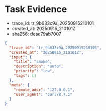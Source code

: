 # Task Evidence

- trace_id: tr_9b633c9a_20250915210101
- created_at: 20250915_210101Z
- sha256: deae79ab7007

```json
{
  "trace_id": "tr_9b633c9a_20250915210101",
  "created_at": "20250915_210101Z",
  "input": {
    "title": "smoke",
    "description": "auto",
    "priority": "low",
    "tags": []
  },
  "meta": {
    "remote_addr": "127.0.0.1",
    "user_agent": "curl/8.7.1"
  }
}
```
